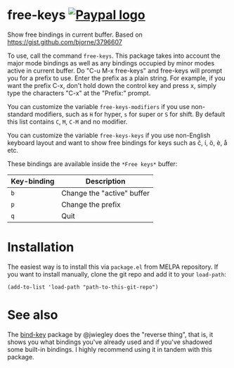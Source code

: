 # free-keys [![Paypal logo](https://www.paypalobjects.com/en_US/i/btn/btn_donate_LG.gif)](https://www.paypal.com/cgi-bin/webscr?cmd=_s-xclick&hosted_button_id=TAWNECQR3TTUY)

Show free bindings in current buffer. Based on https://gist.github.com/bjorne/3796607


To use, call the command `free-keys`. This package takes into account the major mode bindings as well as any bindings occupied by minor modes active in current buffer. Do "C-u M-x free-keys" and free-keys will prompt you for a prefix to use. Enter the prefix as a plain string. For example, if you want the prefix C-x, don't hold down the control key and press x, simply type the characters "C-x" at the "Prefix:" prompt.

You can customize the variable `free-keys-modifiers` if you use non-standard modifiers, such as `H` for hyper, `s` for super or `S` for shift. By default this list contains `C`, `M`, `C-M` and no modifier.

You can customize the variable `free-keys-keys` if you use non-English keyboard layout and want to show free bindings for keys such as č, í, ö, è, å etc.

These bindings are available inside the `*Free keys*` buffer:

Key-binding | Description
-----------|---------------
`b`        | Change the "active" buffer
`p`        | Change the prefix
`q`        | Quit


# Installation

The easiest way is to install this via `package.el` from MELPA repository. If you want to install manually, clone the git repo and add it to your `load-path`:

    (add-to-list 'load-path "path-to-this-git-repo")

# See also

The [bind-key](https://github.com/jwiegley/use-package/blob/master/bind-key.el) package by @jwiegley does the "reverse thing", that is, it shows you what bindings you've already used and if you've shadowed some built-in bindings. I highly recommend using it in tandem with this package.
